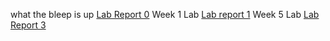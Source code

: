 what the bleep is up
[Lab Report 0](lab-report-1-week-0.html)
Week 1 Lab [Lab report 1](labReport1.html) 
Week 5 Lab [Lab Report 3](Week-3-Lab.html)
